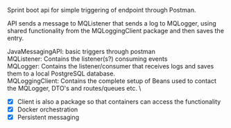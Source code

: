 Sprint boot api for simple triggering of endpoint through Postman.

API sends a message to MQListener that sends a log to MQLogger, using shared functionality from the MQLoggingClient package and then saves the entry.

JavaMessagingAPI: basic triggers through postman\
MQListener: Contains the listener(s?) consuming events\
MQLogger: Contains the listener/consumer that receives logs and saves them to a local PostgreSQL database.\
MQLoggingClient: Contains the complete setup of Beans used to contact the MQLogger, DTO's and routes/queues etc. \
- [x]  Client is also a package so that containers can access the functionality
- [x]  Docker orchestration
- [x]  Persistent messaging
